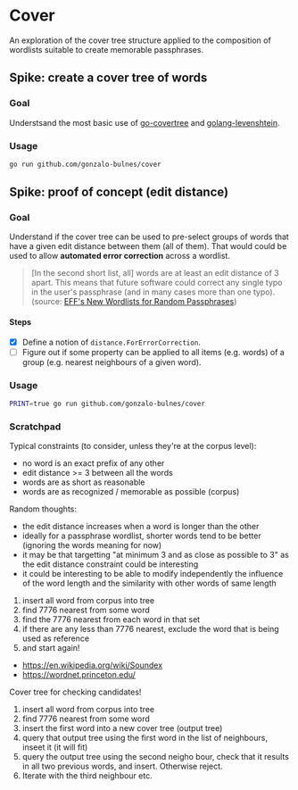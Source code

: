 Cover
=====

An exploration of the cover tree structure applied to the composition of wordlists suitable to create memorable passphrases.

Spike: create a cover tree of words
-----------------------------------

### Goal

Understsand the most basic use of [go-covertree][gct] and [golang-levenshtein][gl].

  [gct]: https://github.com/mandykoh/go-covertree
  [gl]: https://github.com/texttheater/golang-levenshtein

### Usage

```sh
go run github.com/gonzalo-bulnes/cover
```

Spike: proof of concept (edit distance)
---------------------------------------

### Goal

Understand if the cover tree can be used to pre-select groups of words that have a given edit distance between them (all of them). That would could be used to allow **automated error correction** across a wordlist.

> [In the second short list, all] words are at least an edit distance of 3 apart. This means that future software could correct any single typo in the user's passphrase (and in many cases more than one typo). (source: [EFF's New Wordlists for Random Passphrases](https://www.eff.org/deeplinks/2016/07/new-wordlists-random-passphrases))

#### Steps

- [x] Define a notion of `distance.ForErrorCorrection`.
- [ ] Figure out if some property can be applied to all items (e.g. words) of a group (e.g. nearest neighbours of a given word).

### Usage

```sh
PRINT=true go run github.com/gonzalo-bulnes/cover
```

### Scratchpad

Typical constraints (to consider, unless they're at the corpus level):

- no word is an exact prefix of any other
- edit distance >= 3 between all the words
- words are as short as reasonable
- words are as recognized / memorable as possible (corpus)

Random thoughts:

- the edit distance increases when a word is longer than the other
- ideally for a passphrase wordlist, shorter words tend to be better (ignoring the words meaning for now)
- it may be that targetting "at minimum 3 and as close as possible to 3" as the edit distance constraint could be interesting
- it could be interesting to be able to modify independently the influence of the word length and the similarity with other words of same length


1. insert all word from corpus into tree
2. find 7776 nearest from some word
3. find the 7776 nearest from each word in that set
4. if there are any less than 7776 nearest, exclude the word that is being used as reference
5. and start again!

- https://en.wikipedia.org/wiki/Soundex
- https://wordnet.princeton.edu/

Cover tree for checking candidates!

1. insert all word from corpus into tree
2. find 7776 nearest from some word
3. insert the first word into a new cover tree (output tree)
4. query that output tree using the first word in the list of neighbours, inseet it (it will fit)
5. query the output tree using the second neigho bour, check that it results in all two previous words, and insert. Otherwise reject.
6. Iterate with the third neighbour etc.
